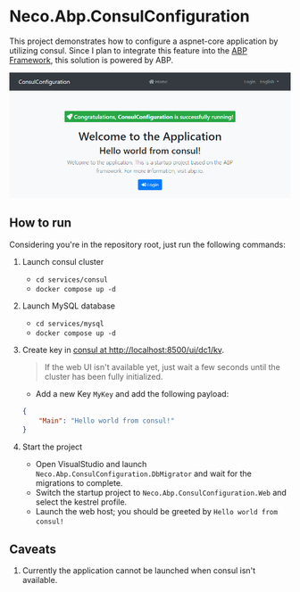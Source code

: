 # Neco.Abp.ConsulConfiguration

This project demonstrates how to configure a aspnet-core application by utilizing consul.
Since I plan to integrate this feature into the [ABP Framework](https://github.com/abpframework/abp), this solution is powered by ABP.

![Configuration text loaded from consul](images/hello-world-from-consul.png)

## How to run

Considering you're in the repository root, just run the following commands:

1. Launch consul cluster

    - `cd services/consul`
    - `docker compose up -d`

2. Launch MySQL database

    - `cd services/mysql`
    - `docker compose up -d`

3. Create key in [consul at http://localhost:8500/ui/dc1/kv](http://localhost:8500/ui/dc1/kv).
    > If the web UI isn't available yet, just wait a few seconds until the cluster has been fully initialized.

    - Add a new Key `MyKey` and add the following payload:

    ```json
    {
        "Main": "Hello world from consul!"
    }
    ```

4. Start the project

    - Open VisualStudio and launch `Neco.Abp.ConsulConfiguration.DbMigrator` and wait for the migrations to complete.
    - Switch the startup project to `Neco.Abp.ConsulConfiguration.Web` and select the kestrel profile.
    - Launch the web host; you should be greeted by `Hello world from consul!`

## Caveats

1. Currently the application cannot be launched when consul isn't available.

